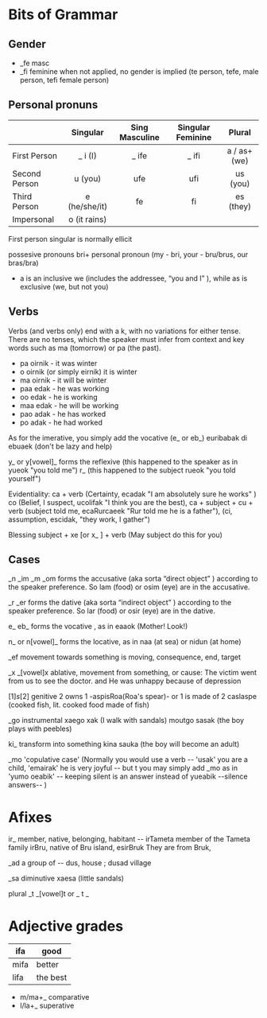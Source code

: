 # Bits of Grammar

## Gender

+ _fe masc
+ _fi feminine
when not applied, no gender is implied (te person, tefe, male person, tefi female person)

## Personal pronuns

|       | Singular	| Sing Masculine | Singular Feminine | Plural |
|-------|:---------:|:------:|:------:|:------:|
| First Person  | 	_ i (I)	| _ ife | _ ifi | a / as+ (we) |
| Second Person	| u (you)   | ufe | ufi |	us (you) |
| Third Person	| e (he/she/it) |fe | fi |	es (they) |
| Impersonal    | o (it rains) | |

First person singular is normally ellicit

possesive pronouns bri+ personal pronoun  (my - bri, your - bru/brus, our bras/bra)

+ a is an inclusive we (includes the addressee, “you and I” ), while as is exclusive (we, but not you)

## Verbs

Verbs (and verbs only) end with a k, with no variations for either tense. There are no tenses, which the speaker must infer from context and key words such as ma (tomorrow) or pa (the past).

* pa oirnik - it was winter
* o oirnik (or simply eirnik) it is winter
* ma oirnik - it will be winter
* paa edak - he was working
* oo edak - he is working
* maa edak - he will be working
* pao adak - he has worked
* po adak - he had worked

As for the imerative, you simply add the vocative (e_ or eb_) euribabak di ebuaek (don't be lazy and help)


y_ or y[vowel]_ forms the reflexive (this happened to the speaker as in yueok "you told me")
r_ (this happened to the subject rueok "you told yourself")

Evidentiality: ca + verb (Certainty, ecadak "I am absolutely sure he works" ) co (Belief, I suspect, ucolifak "I think you are the best), ca + subject + cu + verb (subject told me, ecaRurcaeek "Rur told me he is a father"), (ci, assumption, escidak, "they work, I gather")

Blessing subject + xe [or x_ ] + verb (May subject do this for you) 

## Cases

_n _im  _m  _om forms the accusative (aka sorta “direct object” ) according to the speaker preference. So lam (food) or osim (eye) are in the accusative.

_r _er forms the dative (aka sorta “indirect object” ) according to the speaker preference. So lar (food) or osir (eye) are in the dative.

e_ eb_ forms the vocative , as in eaaok (Mother! Look!)

n_ or n[vowel]_ forms the locative, as in naa (at sea) or nidun (at home)

_ef  movement towards something is moving, consequence, end, target

_x _[vowel]x ablative, movement from something, or cause: The victim went from us to see the doctor. and He was unhappy because of depression

[1]_s_[2]  genitive 2 owns 1 -aspisRoa(Roa's spear)- or 1 is made of 2   caslaspe (cooked fish, lit. cooked food made of fish)

_go instrumental xaego xak  (I walk with sandals) moutgo sasak (the boy plays with peebles)

ki_ transform into something  kina sauka (the boy will become an adult)

_mo 'copulative case' (Normally you would use a verb -- 'usak' you are a child, 'emairak' he is very joyful -- but t you may simply add _mo as in 'yumo oeabik' -- keeping silent is an answer instead of yueabik --silence answers-- )

Afixes
======

ir_ member, native, belonging, habitant -- irTameta member of the Tameta family irBru, native of Bru island, esirBruk They are from Bruk, 

_ad a group of -- dus, house ; dusad village

_sa diminutive xaesa (little sandals)



plural _t  _[vowel]t or _ t _ 

Adjective grades
================

| ifa | good |
|-----|------|
| mifa | better |
| lifa | the best |

* m/ma+_ comparative
* l/la+_ superative
